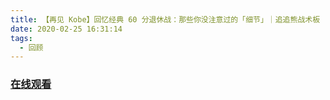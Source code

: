 ```yaml
---
title: 【再见 Kobe】回忆经典 60 分退休战：那些你没注意过的「细节」｜追追熊战术板
date: 2020-02-25 16:31:14
tags:
  - 回顾
---
```


### <a href="https://www.weibo.com/tv/v/IvS9s8m9f?fid=1034:4475961174065170" target="_blank">在线观看</a>

